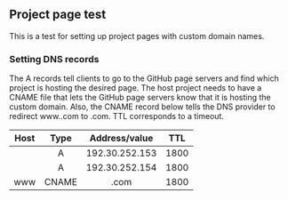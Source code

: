 ## Project page test

This is a test for setting up project pages with custom domain names.

### Setting DNS records
The A records tell clients to go to the GitHub page servers and find which project is hosting the desired page. The host project needs to have a CNAME file that lets the GitHub page servers know that it is hosting the custom domain. Also, the CNAME record below tells the DNS provider to redirect www.<site-name>.com to <site-name>.com. TTL corresponds to a timeout.

| Host |  Type |  Address/value  |  TTL |
|:----:|:-----:|:---------------:|:----:|
|      |   A   |  192.30.252.153 | 1800 |
|      |   A   |  192.30.252.154 | 1800 |
|  www | CNAME | <site-name>.com | 1800 |

